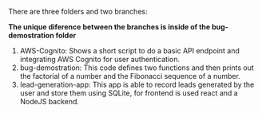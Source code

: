 There are three folders and two branches:

**The unique diference between the branches is inside of the bug-demostration folder**

1) AWS-Cognito: Shows a short script to do a basic API endpoint and integrating AWS Cognito for user authentication.   
2) bug-demostration: This code defines two functions and then prints out the factorial of a number and the Fibonacci sequence of a number.
3) lead-generation-app: This app is able to record leads generated by the user and store them using SQLite, for frontend is used react and a NodeJS backend.
